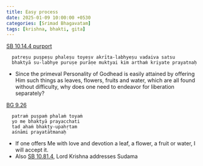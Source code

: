 ```yaml
---
title: Easy process
date: 2025-01-09 10:00:00 +0530
categories: [Srimad Bhagavatam]
tags: [krishna, bhakti, gita]
---
```


[SB 10.14.4 purport](https://vedabase.io/en/library/sb/10/14/4/)
```
  patreṣu puṣpeṣu phaleṣu toyeṣv akrīta-labhyeṣu vadaiva satsu
  bhaktyā su-labhye puruṣe purāṇe muktyai kim arthaṁ kriyate prayatnaḥ
```
  - Since the primeval Personality of Godhead is easily attained by offering Him such things as leaves, flowers, fruits and water, which are all found without difficulty, why does one need to endeavor for liberation separately?

[BG 9.26](https://vedabase.io/en/library/bg/9/26/)
```
  patraṁ puṣpaṁ phalaṁ toyaṁ
  yo me bhaktyā prayacchati
  tad ahaṁ bhakty-upahṛtam
  aśnāmi prayatātmanaḥ
```
  - If one offers Me with love and devotion a leaf, a flower, a fruit or water, I will accept it.
  - Also [SB 10.81.4](https://vedabase.io/en/library/sb/10/81/4/), Lord Krishna addresses Sudama 

